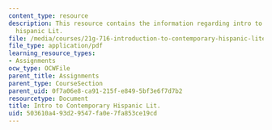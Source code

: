 ```yaml
---
content_type: resource
description: This resource contains the information regarding intro to contemporary
  hispanic Lit.
file: /media/courses/21g-716-introduction-to-contemporary-hispanic-literature-spring-2005/503610a493d29547fa0e7fa853ce19cd_MIT21G_716S05_mar_gai_que.pdf
file_type: application/pdf
learning_resource_types:
- Assignments
ocw_type: OCWFile
parent_title: Assignments
parent_type: CourseSection
parent_uid: 0f7a06e8-ca91-215f-e849-5bf3e6f7d7b2
resourcetype: Document
title: Intro to Contemporary Hispanic Lit.
uid: 503610a4-93d2-9547-fa0e-7fa853ce19cd
---
```

